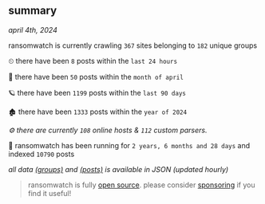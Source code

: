 
## summary
_april 4th, 2024_

ransomwatch is currently crawling `367` sites belonging to `182` unique groups

⏲ there have been `8` posts within the `last 24 hours`

🦈 there have been `50` posts within the `month of april`

🪐 there have been `1199` posts within the `last 90 days`

🏚 there have been `1333` posts within the `year of 2024`

_⚙️ there are currently `108` online hosts & `112` custom parsers._

🦕 ransomwatch has been running for `2 years, 6 months and 28 days` and indexed `10790` posts

_all data  [(groups)](http://ransomwhat.telemetry.ltd/groups) and [(posts)](http://ransomwhat.telemetry.ltd/posts) is available in JSON (updated hourly)_

> ransomwatch is fully [open source](https://github.com/joshhighet/ransomwatch#ransomwatch--). please consider [sponsoring](https://github.com/sponsors/joshhighet) if you find it useful!
